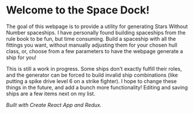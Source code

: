 
# Welcome to the Space Dock!

The goal of this webpage is to provide a utility for generating Stars Without Number spaceships. I have personally found building spaceships from the rule book to be fun, but time consuming. Build a spaceship with all the fittings you want, without manually adjusting them for your chosen hull class, or, choose from a few parameters to have the webpage generate a ship for you!

This is still a work in progress. Some ships don't exactly fulfill their roles, and the generator can be forced to build invalid ship combinations (like putting a spike drive level 6 on a strike fighter). I hope to change these things in the future, and add a bunch more functionality! Editing and saving ships are a few items next on my list. 

*Built with Create React App and Redux.*
